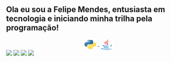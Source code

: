 ## Ola eu sou a Felipe Mendes, entusiasta em tecnologia e iniciando minha trilha pela programação!
<div align="center">
  <a href="https://github.com/0xFelipe">
<img align="center" alt="Felipe-Python" height="30" width="40" src="https://raw.githubusercontent.com/devicons/devicon/master/icons/python/python-original.svg">
<img align="center" alt="Felipe-Python" height="30" width="40" src="https://raw.githubusercontent.com/devicons/devicon/master/icons/java/java-original.svg">
    </div>
  <div>
    <a href="https://www.linkedin.com/in/felipesouzam/" target="_blank"><img src="https://img.shields.io/badge/-LinkedIn-%230077B5?style=for-the-badge&logo=linkedin&logoColor=white" target="_blank"></a>
     <a href="https://www.instagram.com/0xfelipe/" target="_blank"><img src="https://img.shields.io/badge/-Instagram-%23E4405F?style=for-the-badge&logo=instagram&logoColor=white" target="_blank"></a>
    <a href="mailto:felipe-souza-mendes@outlook.com" target="_blank"><img src="https://img.shields.io/badge/Outlook-0078D4?style=for-the-badge&logo=microsoft-outlook&logoColor=white" target="_blank"></a>
     <a href="https://twitter.com/0xFelipe" target="_blank"><img src="https://img.shields.io/badge/Twitter-1DA1F2?style=for-the-badge&logo=twitter&logoColor=white" target="_blank"></a>
    
    
   
  </div>
